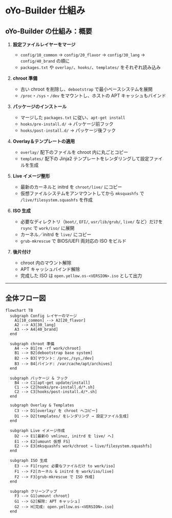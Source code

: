 # oYo-Builder 仕組み

## oYo-Builder の仕組み：概要

1. **設定ファイルレイヤーをマージ**
   - `config/10_common` → `config/20_flavor` → `config/30_lang` → `config/40_brand` の順に  
   - `packages.txt` や `overlay/`、`hooks/`、`templates/` をそれぞれ読み込み

2. **chroot 準備**
   - 古い chroot を削除し、`debootstrap` で最小ベースシステムを展開  
   - `/proc`・`/sys`・`/dev` をマウントし、ホストの APT キャッシュもバインド

3. **パッケージのインストール**
   - マージした `packages.txt` に従い、`apt-get install`  
   - `hooks/pre-install.d/` → パッケージ前フック  
   - `hooks/post-install.d/` → パッケージ後フック  

4. **Overlay＆テンプレートの適用**
   - `overlay/` 配下のファイルを chroot 内に丸ごとコピー  
   - `templates/` 配下の Jinja2 テンプレートをレンダリングして設定ファイルを生成

5. **Live イメージ整形**
   - 最新のカーネルと initrd を `chroot/live/` にコピー  
   - 仮想ファイルシステムをアンマウントしてから `mksquashfs` で `/live/filesystem.squashfs` を作成

6. **ISO 生成**
   - 必要なディレクトリ（`boot/`, `EFI/`, `usr/lib/grub/`, `live/` など）だけを `rsync` で `work/iso/` に展開  
   - カーネル／initrd を `live/` にコピー  
   - `grub-mkrescue` で BIOS/UEFI 両対応の ISO をビルド

7. **後片付け**
   - chroot 内のマウント解除  
   - APT キャッシュバインド解除  
   - 完成した ISO は `open.yellow.os-<VERSION>.iso` として出力

---

## 全体フロー図

```mermaid
flowchart TB
  subgraph Config レイヤーのマージ
    A1[10_common] --> A2[20_flavor]
    A2 --> A3[30_lang]
    A3 --> A4[40_brand]
  end

  subgraph chroot 準備
    A4 --> B1[rm -rf work/chroot]
    B1 --> B2[debootstrap base system]
    B2 --> B3[マウント: /proc,/sys,/dev]
    B3 --> B4[バインド: /var/cache/apt/archives]
  end

  subgraph パッケージ & フック
    B4 --> C1[apt-get update/install]
    C1 --> C2[hooks/pre-install.d/*.sh]
    C2 --> C3[hooks/post-install.d/*.sh]
  end

  subgraph Overlay & Templates
    C3 --> D1[overlay/ を chroot へコピー]
    D1 --> D2[templates/ をレンダリング → 設定ファイル生成]
  end

  subgraph Live イメージ作成
    D2 --> E1[最新の vmlinuz, initrd を live/ へ]
    E1 --> E2[umount 仮想 FS]
    E2 --> E3[mksquashfs work/chroot → live/filesystem.squashfs]
  end

  subgraph ISO 生成
    E3 --> F1[rsync 必要なファイルだけ to work/iso]
    F1 --> F2[カーネル & initrd を work/iso/live]
    F2 --> F3[grub-mkrescue で ISO 作成]
  end

  subgraph クリーンアップ
    F3 --> G1[umount chroot]
    G1 --> G2[解除: APT キャッシュ]
    G2 --> H[完成: open.yellow.os-<VERSION>.iso]
  end
```
